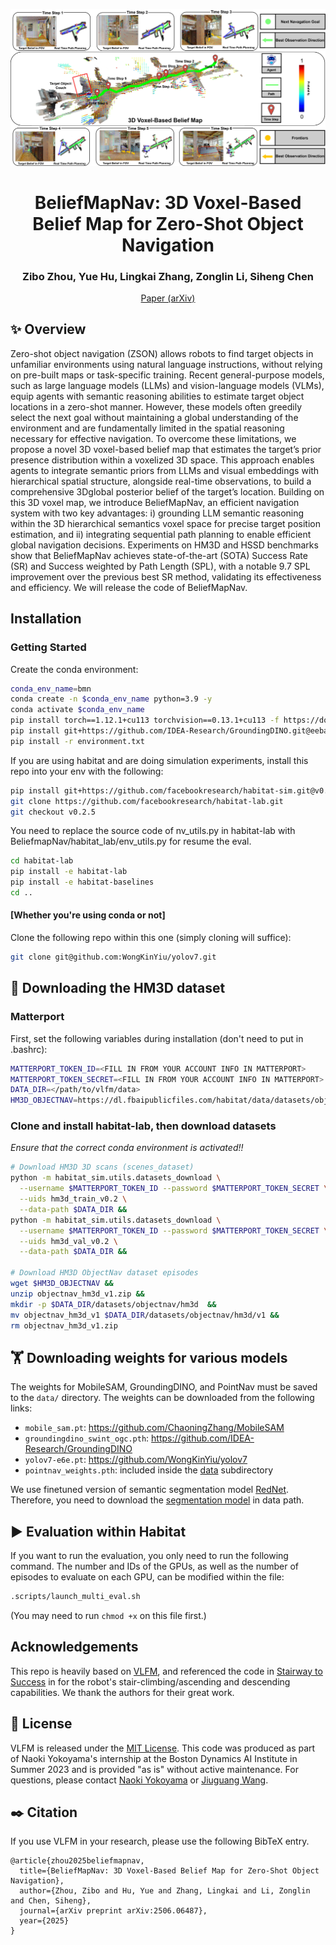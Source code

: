<p align="center">
  <img src="docs/fist_frame.jpeg" width="700">
  <h1 align="center">BeliefMapNav: 3D Voxel-Based Belief Map for Zero-Shot Object Navigation</h1>
  <h3 align="center">
    Zibo Zhou, Yue Hu, Lingkai Zhang, Zonglin Li, Siheng Chen
  </h3>
  <p align="center">
    <a href="https://arxiv.org/abs/2506.06487">Paper (arXiv)</a>
  </p>
</p>

## :sparkles: Overview

Zero-shot object navigation (ZSON) allows robots to find target objects in unfamiliar environments using natural language instructions, without relying on pre-built maps or task-specific training. Recent general-purpose models, such as large language models (LLMs) and vision-language models (VLMs), equip agents with semantic reasoning abilities to estimate target object locations in a zero-shot manner. However, these models often greedily select the next goal without maintaining a global understanding of the environment and are fundamentally limited in the spatial reasoning necessary for effective navigation. To overcome these limitations, we propose a novel 3D voxel-based belief map that estimates the target’s prior presence distribution within a voxelized 3D space. This approach enables agents to integrate semantic priors from LLMs and visual embeddings with hierarchical spatial structure, alongside real-time observations, to build a comprehensive 3Dglobal posterior belief of the target’s location. Building on this 3D voxel map, we introduce BeliefMapNav, an efficient navigation system with two key advantages: i) grounding LLM semantic reasoning within the 3D hierarchical semantics voxel space for precise target position estimation, and ii) integrating sequential path planning to enable efficient global navigation decisions. Experiments on HM3D and HSSD benchmarks show that BeliefMapNav achieves state-of-the-art (SOTA) Success Rate (SR) and Success weighted by Path Length (SPL), with a notable 9.7 SPL improvement over the previous best SR method, validating its effectiveness and efficiency. We will release the code of BeliefMapNav.

## Installation

### Getting Started
Create the conda environment:
```bash
conda_env_name=bmn
conda create -n $conda_env_name python=3.9 -y
conda activate $conda_env_name
pip install torch==1.12.1+cu113 torchvision==0.13.1+cu113 -f https://download.pytorch.org/whl/torch_stable.html
pip install git+https://github.com/IDEA-Research/GroundingDINO.git@eeba084341aaa454ce13cb32fa7fd9282fc73a67 salesforce-lavis==1.0.2
pip install -r environment.txt
```
If you are using habitat and are doing simulation experiments, install this repo into your env with the following:
```bash
pip install git+https://github.com/facebookresearch/habitat-sim.git@v0.2.5
git clone https://github.com/facebookresearch/habitat-lab.git
git checkout v0.2.5
```

You need to replace the source code of nv_utils.py in habitat-lab with BeliefmapNav/habitat_lab/env_utils.py for resume the eval.
```bash
cd habitat-lab
pip install -e habitat-lab
pip install -e habitat-baselines
cd ..
```
#### [Whether you're using conda or not]
Clone the following repo within this one (simply cloning will suffice):
```bash
git clone git@github.com:WongKinYiu/yolov7.git
```

## :dart: Downloading the HM3D dataset

### Matterport
First, set the following variables during installation (don't need to put in .bashrc):
```bash
MATTERPORT_TOKEN_ID=<FILL IN FROM YOUR ACCOUNT INFO IN MATTERPORT>
MATTERPORT_TOKEN_SECRET=<FILL IN FROM YOUR ACCOUNT INFO IN MATTERPORT>
DATA_DIR=</path/to/vlfm/data>
HM3D_OBJECTNAV=https://dl.fbaipublicfiles.com/habitat/data/datasets/objectnav/hm3d/v1/objectnav_hm3d_v1.zip
```

### Clone and install habitat-lab, then download datasets
*Ensure that the correct conda environment is activated!!*
```bash
# Download HM3D 3D scans (scenes_dataset)
python -m habitat_sim.utils.datasets_download \
  --username $MATTERPORT_TOKEN_ID --password $MATTERPORT_TOKEN_SECRET \
  --uids hm3d_train_v0.2 \
  --data-path $DATA_DIR &&
python -m habitat_sim.utils.datasets_download \
  --username $MATTERPORT_TOKEN_ID --password $MATTERPORT_TOKEN_SECRET \
  --uids hm3d_val_v0.2 \
  --data-path $DATA_DIR &&

# Download HM3D ObjectNav dataset episodes
wget $HM3D_OBJECTNAV &&
unzip objectnav_hm3d_v1.zip &&
mkdir -p $DATA_DIR/datasets/objectnav/hm3d  &&
mv objectnav_hm3d_v1 $DATA_DIR/datasets/objectnav/hm3d/v1 &&
rm objectnav_hm3d_v1.zip
```

## :weight_lifting: Downloading weights for various models
The weights for MobileSAM, GroundingDINO, and PointNav must be saved to the `data/` directory. The weights can be downloaded from the following links:
- `mobile_sam.pt`:  https://github.com/ChaoningZhang/MobileSAM
- `groundingdino_swint_ogc.pth`: https://github.com/IDEA-Research/GroundingDINO
- `yolov7-e6e.pt`: https://github.com/WongKinYiu/yolov7
- `pointnav_weights.pth`: included inside the [data](data) subdirectory


We use finetuned version of semantic segmentation model [RedNet](https://github.com/JindongJiang/RedNet). 
Therefore, you need to download the [segmentation model](https://drive.google.com/file/d/1U0dS44DIPZ22nTjw0RfO431zV-lMPcvv/view) in data path.

## :arrow_forward: Evaluation within Habitat
If you want to run the evaluation, you only need to run the following command. The number and IDs of the GPUs, as well as the number of episodes to evaluate on each GPU, can be modified within the file:
```bash
.scripts/launch_multi_eval.sh
```
(You may need to run `chmod +x` on this file first.)

## Acknowledgements

This repo is heavily based on [VLFM](https://github.com/bdaiinstitute/vlfm), and referenced the code in [Stairway to Success](https://github.com/Zeying-Gong/ascent) in for the robot's stair-climbing/ascending and descending capabilities. We thank the authors for their great work.

## :newspaper: License

VLFM is released under the [MIT License](LICENSE). This code was produced as part of Naoki Yokoyama's internship at the Boston Dynamics AI Institute in Summer 2023 and is provided "as is" without active maintenance. For questions, please contact [Naoki Yokoyama](http://naoki.io) or [Jiuguang Wang](https://www.robo.guru).

## :black_nib: Citation

If you use VLFM in your research, please use the following BibTeX entry.

```
@article{zhou2025beliefmapnav,
  title={BeliefMapNav: 3D Voxel-Based Belief Map for Zero-Shot Object Navigation},
  author={Zhou, Zibo and Hu, Yue and Zhang, Lingkai and Li, Zonglin and Chen, Siheng},
  journal={arXiv preprint arXiv:2506.06487},
  year={2025}
}
```